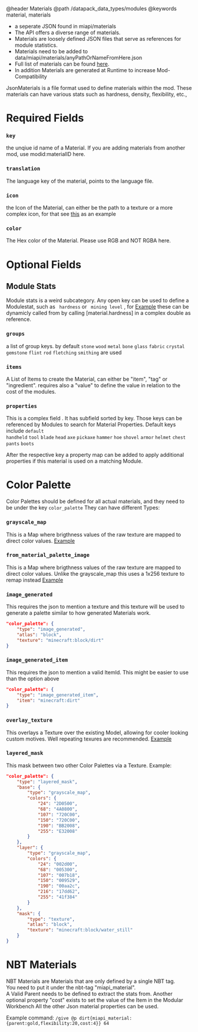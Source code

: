 @header Materials
@path /datapack_data_types/modules
@keywords material, materials

- a seperate JSON found in miapi/materials
- The API offers a diverse range of materials.
- Materials are loosely defined JSON files that serve as references for module statistics.
- Materials need to be added to data/miapi/materials/anyPathOrNameFromHere.json
- Full list of materials can be found [here](https://github.com/Truly-Modular/Modular-Item-API/tree/main/common/src/main/resources/data/miapi/materials).
- In addition Materials are generated at Runtime to increase Mod-Compatibility


JsonMaterials is a file format used to define materials within the mod.
These materials can have various stats such as hardness, density, flexibility, etc.,
# Required Fields
### `key`
the unqiue id name of a Material. If you are adding materials from another mod, use modid:materialID here.
### `translation`
The language key of the material, points to the language file.
### `icon`
the Icon of the Material, can either be the path to a texture or a more complex icon, for that see [this](https://github.com/Truly-Modular/Modular-Item-API/blob/main/common/src/main/resources/data/miapi/materials/glass/black_glass.json#L4) as an example
### `color`
The Hex color of the Material. Please use RGB and NOT RGBA here.
# Optional Fields
## Module Stats
Module stats is a weird subcategory.
Any open key can be used to define a Modulestat, such as ` hardness` or ` mining level` , for [Example](https://github.com/Truly-Modular/Modular-Item-API/blob/main/common/src/main/resources/data/miapi/materials/glass/black_glass.json#L4) these can be dynamicly called from by calling [material.hardness] in a complex double as reference.

### `groups`
a list of group keys. by default `stone` `wood` `metal` `bone` `glass` `fabric` `crystal` `gemstone` `flint` `rod` `fletching` `smithing` are used
### `items`
A List of Items to create the Material, can either be "item", "tag" or "ingredient". requires also a "value" to define the value in relation to the cost of the modules.
### `properties`
This is a complex field . It has subfield sorted by key. Those keys can be referenced by Modules to search for Material Properties. Default keys include `default`  
`handheld` `tool` `blade`  `head`  `axe` `pickaxe` `hammer` `hoe` `shovel`
`armor` `helmet` `chest` `pants` `boots`

After the respective key a property map can be added to apply additional properties if this material is used on a matching Module.

# Color Palette
Color Palettes should be defined for all actual materials, and they need to be under the key `color_palette`
They can have different Types:
### `grayscale_map`
This is a Map where brigthness values of the raw texture are mapped to direct color values. [Example](https://github.com/Truly-Modular/Modular-Item-API/blob/main/common/src/main/resources/data/miapi/materials/glass/black_glass.json#L17)
### `from_material_palette_image`
This is a Map where brigthness values of the raw texture are mapped to direct color values. Unlike the grayscale_map this uses a 1x256 texture to remap instead [Example](https://github.com/Truly-Modular/Modular-Item-API/blob/main/common/src/main/resources/data/miapi/materials/stone/magma.json#L17)
### `image_generated`
This requires the json to mention a texture and this texture will be used to generate a palette similar to how generated Materials work.
```json
"color_palette": {
    "type": "image_generated",
    "atlas": "block",
    "texture": "minecraft:block/dirt"
}
```
### `image_generated_item`
This requires the json to mention a valid ItemId. This might be easier to use than the option above
```json
"color_palette": {
    "type": "image_generated_item",
    "item": "minecraft:dirt"
}
```
### `overlay_texture`
This overlays a Texture over the existing Model, allowing for cooler looking custom motives. Well repeating texures are recommended. [Example](https://github.com/Truly-Modular/Modular-Item-API/blob/main/common/src/main/resources/data/miapi/materials/stone/sculk.json#L17)

### `layered_mask`
This mask between two other Color Palettes via a Texture. Example:
```json
"color_palette": {
    "type": "layered_mask",
    "base": {
        "type": "grayscale_map",
        "colors": {
            "24": "2D0500",
            "68": "4A0800",
            "107": "720C00",
            "150": "720C00",
            "190": "BB2008",
            "255": "E32008"
        }
    },
    "layer": {
        "type": "grayscale_map",
        "colors": {
            "24": "002d00",
            "68": "005300",
            "107": "007b18",
            "150": "009529",
            "190": "00aa2c",
            "216": "17dd62",
            "255": "41f384"
        }
    },
    "mask": {
        "type": "texture",
        "atlas": "block",
        "texture": "minecraft:block/water_still"
    }
}
```



# NBT Materials
NBT Materials are Materials that are only defined by a single NBT tag.  
You need to put it under the nbt-tag "miapi_material".   
A Valid Parent needs to be defined to extract the stats from.
Another optional property "cost" exists to set the value of the Item in the Modular Workbench
All the other Json material properties can be used.

Example command:
`/give @p dirt{miapi_material:{parent:gold,flexibility:20,cost:4}} 64`